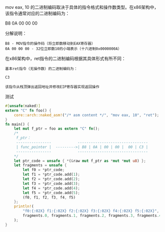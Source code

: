 mov eax, 10 的二进制编码取决于具体的指令格式和操作数类型。在x86架构中，该指令通常对应的二进制编码为：

B8 0A 00 00 00

分解说明：

    B8 - MOV指令的操作码（将立即数移动到EAX寄存器）
    0A 00 00 00 - 32位立即数10的小端表示（十六进制0x0000000A）

在x86架构中，ret指令的二进制编码根据其具体形式有所不同：

    ‌基本ret指令‌（无操作数）的二进制编码为：

    C3

    该指令从栈顶弹出返回地址并修改EIP寄存器实现返回操作

  测试
````rust
#[unsafe(naked)]
extern "C" fn foo() {
    core::arch::naked_asm!("/* asm content */", "mov eax, 10", "ret");
}
fn main() {
    let mut f_ptr = foo as extern "C" fn();
    /*
     f_ptr：
     ----------------            --------------------------------
     | func_pointer |  --------->| B8 | 0A | 00 | 00 |  00 | C3 |
     ----------------            --------------------------------
    */
    let ptr_code = unsafe { *(&raw mut f_ptr as *mut *mut u8) };
    let fragments = unsafe {
        let f0 = *ptr_code;
        let f1 = *ptr_code.add(1);
        let f2 = *ptr_code.add(2);
        let f3 = *ptr_code.add(3);
        let f4 = *ptr_code.add(4);
        let f5 = *ptr_code.add(5);
        (f0, f1, f2, f3, f4, f5)
    };
    println!(
        "f0:{:02X} f1:{:02X} f2:{:02X} f3:{:02X} f4:{:02X} f5:{:02X}",
        fragments.0, fragments.1, fragments.2, fragments.3, fragments.4, fragments.5
    );
}

````
